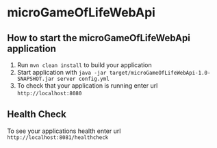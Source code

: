 # microGameOfLifeWebApi

How to start the microGameOfLifeWebApi application
---

1. Run `mvn clean install` to build your application
1. Start application with `java -jar target/microGameOfLifeWebApi-1.0-SNAPSHOT.jar server config.yml`
1. To check that your application is running enter url `http://localhost:8080`

Health Check
---

To see your applications health enter url `http://localhost:8081/healthcheck`
